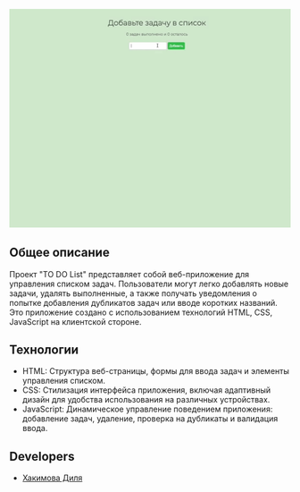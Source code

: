 ![](https://github.com/eexxiist/todo_list/blob/main/todo.gif)
## Общее описание

Проект "TO DO List" представляет собой веб-приложение для управления списком задач. Пользователи могут легко добавлять новые задачи, удалять выполненные, а также получать уведомления о попытке добавления дубликатов задач или вводе коротких названий. Это приложение создано с использованием технологий HTML, CSS, JavaScript на клиентской стороне.

## Технологии

+ HTML: Структура веб-страницы, формы для ввода задач и элементы управления списком.
+ CSS: Стилизация интерфейса приложения, включая адаптивный дизайн для удобства использования на различных устройствах.
+ JavaScript: Динамическое управление поведением приложения: добавление задач, удаление, проверка на дубликаты и валидация ввода.


## Developers

- [Хакимова Диля](https://github.com/eexxiist)

